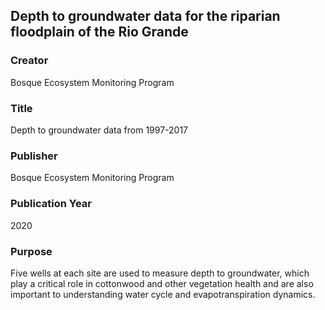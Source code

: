 ## Depth to groundwater data for the riparian floodplain of the Rio Grande

### Creator
Bosque Ecosystem Monitoring Program

### Title
Depth to groundwater data from 1997-2017

### Publisher
Bosque Ecosystem Monitoring Program

### Publication Year 
2020

### Purpose
Five wells at each site are used to measure depth to groundwater, which play a critical role in cottonwood and other vegetation health and are also important to understanding water cycle and evapotranspiration dynamics.


